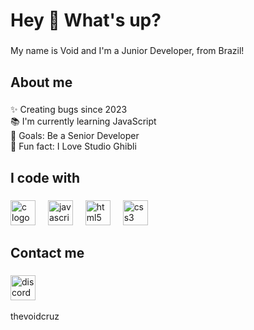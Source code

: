 <h1 align="left">Hey 👋 What's up?</h1>

###

<p align="left">My name is Void and I'm a Junior Developer, from Brazil!</p>

###

<h2 align="left">About me</h2>

###

<p align="left">✨ Creating bugs since 2023<br>📚 I'm currently learning JavaScript<br>🎯 Goals: Be a Senior Developer<br>🎲 Fun fact: I Love Studio Ghibli</p>

###

<h2 align="left">I code with</h2>

###

<div align="left">
  <img src="https://cdn.jsdelivr.net/gh/devicons/devicon/icons/c/c-original.svg" height="40" alt="c logo"  />
  <img width="12" />
  <img src="https://cdn.jsdelivr.net/gh/devicons/devicon/icons/javascript/javascript-original.svg" height="40" alt="javascript logo"  />
  <img width="12" />
  <img src="https://cdn.jsdelivr.net/gh/devicons/devicon/icons/html5/html5-original.svg" height="40" alt="html5 logo"  />
  <img width="12" />
  <img src="https://cdn.jsdelivr.net/gh/devicons/devicon/icons/css3/css3-original.svg" height="40" alt="css3 logo"  />
</div>

###

<h2 align="left">Contact me</h2>

###
<div align="left">
  <img src="https://static.vecteezy.com/system/resources/previews/006/892/625/original/discord-logo-icon-editorial-free-vector.jpg" height="40" alt="discord logo"  />
  <img width="12" />
</div>
  <p align="left">thevoidcruz</p>

  
  
